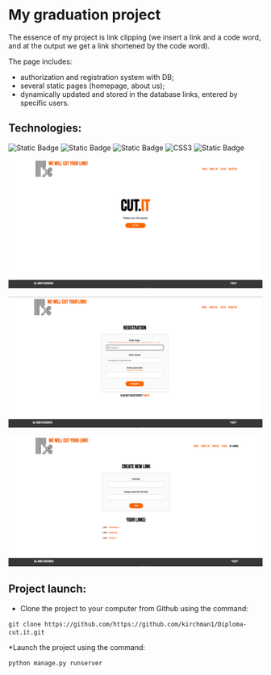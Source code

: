 # My graduation project

The essence of my project is link clipping (we insert a link and a code word, and at the output we get a link shortened by the code word). 

The page includes: 
- authorization and registration system with DB;
- several static pages (homepage, about us);
- dynamically updated and stored in the database links, entered by specific users.

## Technologies:
![Static Badge](https://img.shields.io/badge/PYTHON-%233776AB?logo=Python&logoColor=white)
![Static Badge](https://img.shields.io/badge/DJANGO-%23092E20?logo=django)
![Static Badge](https://img.shields.io/badge/HTML5-E34F26?logo=html5&logoColor=white)
![CSS3](https://img.shields.io/badge/-CSS3-1572b6?logo=css3&logoColor=white)
![Static Badge](https://img.shields.io/badge/SQLite-%23003B57?logo=SQLite)

![](./pictures/screen1.png)

![](./pictures/screen2.png)

![](./pictures/screen3.png)

## Project launch:
* Clone the project to your computer from Github using the command:
```
git clone https://github.com/https://github.com/kirchman1/Diploma-cut.it.git
```

*Launch the project using the command:
```
python manage.py runserver
```
